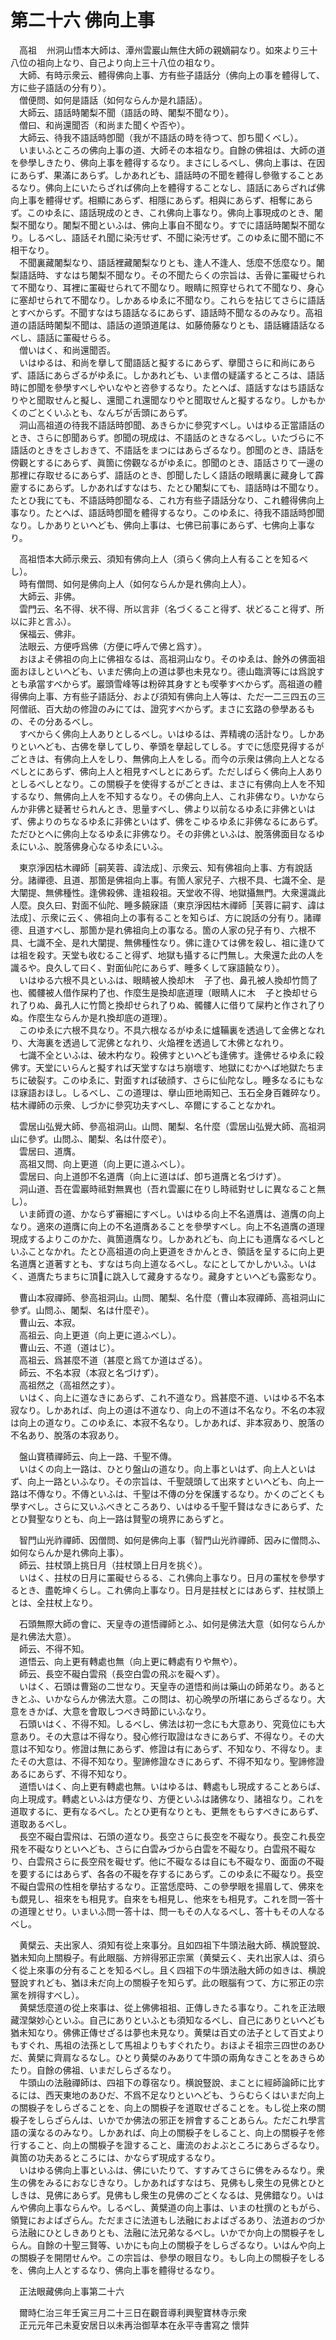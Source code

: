 # 第二十六 佛向上事
　高祖<img width="16" height="16" src="_cD_tjov.png" border="0">州洞山悟本大師は、潭州雲巖山無住大師の親嫡嗣なり。如來より三十八位の祖向上なり、自己より向上三十八位の祖なり。  
　大師、有時示衆云、體得佛向上事、方有些子語話分（佛向上の事を體得して、方に些子語話の分有り）。  
　僧便問、如何是語話（如何ならんか是れ語話）。  
　大師云、語話時闍梨不聞（語話の時、闍梨不聞なり）。  
　僧曰、和尚還聞否（和尚また聞くや否や）。  
　大師云、待我不語話時卽聞（我が不語話の時を待つて、卽ち聞くべし）。  
　いまいふところの佛向上事の道、大師その本祖なり。自餘の佛祖は、大師の道を參學しきたり、佛向上事を體得するなり。まさにしるべし、佛向上事は、在因にあらず、果滿にあらず。しかあれども、語話時の不聞を體得し參徹することあるなり。佛向上にいたらざれば佛向上を體得することなし、語話にあらざれば佛向上事を體得せず。相顯にあらず、相隱にあらず。相與にあらず、相奪にあらず。このゆゑに、語話現成のとき、これ佛向上事なり。佛向上事現成のとき、闍梨不聞なり。闍梨不聞といふは、佛向上事自不聞なり。すでに語話時闍梨不聞なり。しるべし、語話それ聞に染汚せず、不聞に染汚せず。このゆゑに聞不聞に不相干なり。  
　不聞裏藏闍梨なり、語話裡藏闍梨なりとも、逢人不逢人、恁麼不恁麼なり。闍梨語話時、すなはち闍梨不聞なり。その不聞たらくの宗旨は、舌骨に罣礙せられて不聞なり、耳裡に罣礙せられて不聞なり。眼睛に照穿せられて不聞なり、身心に塞却せられて不聞なり。しかあるゆゑに不聞なり。これらを拈じてさらに語話とすべからず。不聞すなはち語話なるにあらず、語話時不聞なるのみなり。高祖道の語話時闍梨不聞は、語話の道頭道尾は、如藤倚藤なりとも、語話纏語話なるべし、語話に罣礙せらる。  
　僧いはく、和尚還聞否。  
　いはゆるは、和尚を擧して聞語話と擬するにあらず、擧聞さらに和尚にあらず、語話にあらざるがゆゑに。しかあれども、いま僧の疑議するところは、語話時に卽聞を參學すべしやいなやと咨參するなり。たとへば、語話すなはち語話なりやと聞取せんと擬し、還聞これ還聞なりやと聞取せんと擬するなり。しかもかくのごとくいふとも、なんぢが舌頭にあらず。  
　洞山高祖道の待我不語話時卽聞、あきらかに參究すべし。いはゆる正當語話のとき、さらに卽聞あらず。卽聞の現成は、不語話のときなるべし。いたづらに不語話のときをさしおきて、不語話をまつにはあらざるなり。卽聞のとき、語話を傍觀とするにあらず、眞箇に傍觀なるがゆゑに。卽聞のとき、語話さりて一邊の那裡に存取せるにあらず、語話のとき、卽聞したしく語話の眼睛裏に藏身して霹靂するにあらず。しかあればすなはち、たとひ闍梨にても、語話時は不聞なり。たとひ我にても、不語話時卽聞なる、これ方有些子語話分なり、これ體得佛向上事なり。たとへば、語話時卽聞を體得するなり。このゆゑに、待我不語話時卽聞なり。しかありといへども、佛向上事は、七佛已前事にあらず、七佛向上事なり。  
  
　高祖悟本大師示衆云、須知有佛向上人（須らく佛向上人有ることを知るべし）。  
　時有僧問、如何是佛向上人（如何ならんか是れ佛向上人）。  
　大師云、非佛。  
　雲門云、名不得、状不得、所以言非（名づくること得ず、状どること得ず、所以に非と言ふ）。  
　保福云、佛非。  
　法眼云、方便呼爲佛（方便に呼んで佛と爲す）。  
　おほよそ佛祖の向上に佛祖なるは、高祖洞山なり。そのゆゑは、餘外の佛面祖面おほしといへども、いまだ佛向上の道は夢也未見なり。德山臨濟等には爲說すとも承當すべからず。巖頭雪峰等は粉碎其身すとも喫拳すべからず。高祖道の體得佛向上事、方有些子語話分、および須知有佛向上人等は、ただ一二三四五の三阿僧祇、百大劫の修證のみにては、證究すべからず。まさに玄路の參學あるもの、その分あるべし。  
　すべからく佛向上人ありとしるべし。いはゆるは、弄精魂の活計なり。しかありといへども、古佛を擧してしり、拳頭を擧起してしる。すでに恁麼見得するがごときは、有佛向上人をしり、無佛向上人をしる。而今の示衆は佛向上人となるべしとにあらず、佛向上人と相見すべしとにあらず。ただしばらく佛向上人ありとしるべしとなり。この關棙子を使得するがごときは、まさに有佛向上人を不知するなり、無佛向上人を不知するなり。その佛向上人、これ非佛なり。いかならんか非佛と疑著せられんとき、思量すべし、佛より以前なるゆゑに非佛といはず、佛よりのちなるゆゑに非佛といはず、佛をこゆるゆゑに非佛なるにあらず。ただひとへに佛向上なるゆゑに非佛なり。その非佛といふは、脫落佛面目なるゆゑにいふ、脫落佛身心なるゆゑにいふ。  
  
　東京淨因枯木禪師［嗣芙蓉、諱法成］、示衆云、知有佛祖向上事、方有說話分。諸禪德、且道、那箇是佛祖向上事。有箇人家兒子、六根不具、七識不全、是大闡提、無佛種性。逢佛殺佛、逢祖殺祖。天堂收不得、地獄攝無門。大衆還識此人麼。良久曰、對面不仙陀、睡多饒寐語（東京淨因枯木禪師［芙蓉に嗣す、諱は法成］、示衆に云く、佛祖向上の事有ることを知らば、方に說話の分有り。諸禪德、且道すべし、那箇か是れ佛祖向上の事なる。箇の人家の兒子有り、六根不具、七識不全、是れ大闡提、無佛種性なり。佛に逢ひては佛を殺し、祖に逢ひては祖を殺す。天堂も收むること得ず、地獄も攝するに門無し。大衆還た此の人を識るや。良久して曰く、對面仙陀にあらず、睡多くして寐語饒なり）。  
　いはゆる六根不具といふは、眼睛被人換却木<img width="16" height="16" src="_cmTyQoG.png" border="0">子了也、鼻孔被人換却竹筒了也、髑髏被人借作屎杓了也、作麼生是換却底道理（眼睛人に木<img width="16" height="16" src="_cmTyQoG.png" border="0">子と換却せられ了りぬ、鼻孔人に竹筒と換却せられ了りぬ、髑髏人に借りて屎杓と作され了りぬ。作麼生ならんか是れ換却底の道理）。  
　このゆゑに六根不具なり。不具六根なるがゆゑに爐鞴裏を透過して金佛となれり、大海裏を透過して泥佛となれり、火焔裡を透過して木佛となれり。  
　七識不全といふは、破木杓なり。殺佛すといへども逢佛す。逢佛せるゆゑに殺佛す。天堂にいらんと擬すれば天堂すなはち崩壞す、地獄にむかへば地獄たちまちに破裂す。このゆゑに、對面すれば破顔す、さらに仙陀なし。睡多なるにもなほ寐語おほし。しるべし、この道理は、擧山匝地兩知己、玉石全身百雜碎なり。枯木禪師の示衆、しづかに參究功夫すべし、卒爾にすることなかれ。  
  
　雲居山弘覺大師、參高祖洞山。山問、闍梨、名什麼（雲居山弘覺大師、高祖洞山に參ず。山問ふ、闍梨、名は什麼ぞ）。  
　雲居曰、道膺。  
　高祖又問、向上更道（向上更に道ふべし）。  
　雲居曰、向上道卽不名道膺（向上に道はば、卽ち道膺と名づけず）。  
　洞山道、吾在雲巖時祗對無異也（吾れ雲巖に在りし時祗對せしに異なること無し）。  
　いま師資の道、かならず審細にすべし。いはゆる向上不名道膺は、道膺の向上なり。適來の道膺に向上の不名道膺あることを參學すべし。向上不名道膺の道理現成するよりこのかた、眞箇道膺なり。しかあれども、向上にも道膺なるべしといふことなかれ。たとひ高祖道の向上更道をきかんとき、領話を呈するに向上更名道膺と道著すとも、すなはち向上道なるべし。なにとしてかしかいふ。いはく、道膺たちまちに頂𩕳に跳入して藏身するなり。藏身すといへども露影なり。  
  
　曹山本寂禪師、參高祖洞山。山問、闍梨、名什麼（曹山本寂禪師、高祖洞山に參ず。山問ふ、闍梨、名は什麼ぞ）。  
　曹山云、本寂。  
　高祖云、向上更道（向上更に道ふべし）。  
　曹山云、不道（道はじ）。  
　高祖云、爲甚麼不道（甚麼と爲てか道はざる）。  
　師云、不名本寂（本寂と名づけず）。  
　高祖然之（高祖然之す）。  
　いはく、向上に道なきにあらず、これ不道なり。爲甚麼不道、いはゆる不名本寂なり。しかあれば、向上の道は不道なり、向上の不道は不名なり。不名の本寂は向上の道なり。このゆゑに、本寂不名なり。しかあれば、非本寂あり、脫落の不名あり、脫落の本寂あり。  
  
　盤山寶積禪師云、向上一路、千聖不傳。  
　いはくの向上一路は、ひとり盤山の道なり。向上事といはず、向上人といはず、向上一路といふなり。その宗旨は、千聖競頭して出來すといへども、向上一路は不傳なり。不傳といふは、千聖は不傳の分を保護するなり。かくのごとくも學すべし。さらに又いふべきところあり、いはゆる千聖千賢はなきにあらず、たとひ賢聖なりとも、向上一路は賢聖の境界にあらずと。  
  
　智門山光祚禪師、因僧問、如何是佛向上事（智門山光祚禪師、因みに僧問ふ、如何ならんか是れ佛向上事）。  
　師云、拄杖頭上挑日月（拄杖頭上日月を挑ぐ）。  
　いはく、拄杖の日月に罣礙せらるる、これ佛向上事なり。日月の罣杖を參學するとき、盡乾坤くらし。これ佛向上事なり。日月是拄杖とにはあらず、拄杖頭上とは、全拄杖上なり。  
  
　石頭無際大師の會に、天皇寺の道悟禪師とふ、如何是佛法大意（如何ならんか是れ佛法大意）。  
　師云、不得不知。  
　道悟云、向上更有轉處也無（向上更に轉處有りや無や）。  
　師云、長空不礙白雲飛（長空白雲の飛ぶを礙へず）。  
　いはく、石頭は曹谿の二世なり。天皇寺の道悟和尚は藥山の師弟なり。あるときとふ、いかならんか佛法大意。この問は、初心晩學の所堪にあらざるなり。大意をきかば、大意を會取しつべき時節にいふなり。  
　石頭いはく、不得不知。しるべし、佛法は初一念にも大意あり、究竟位にも大意あり。その大意は不得なり。發心修行取證はなきにあらず、不得なり。その大意は不知なり。修證は無にあらず、修證は有にあらず、不知なり、不得なり。またその大意は、不得不知なり。聖諦修證なきにあらず、不得不知なり。聖諦修證あるにあらず、不得不知なり。  
　道悟いはく、向上更有轉處也無。いはゆるは、轉處もし現成することあらば、向上現成す。轉處といふは方便なり、方便といふは諸佛なり、諸祖なり。これを道取するに、更有なるべし。たとひ更有なりとも、更無をもらすべきにあらず、道取あるべし。  
　長空不礙白雲飛は、石頭の道なり。長空さらに長空を不礙なり。長空これ長空飛を不礙なりといへども、さらに白雲みづから白雲を不礙なり。白雲飛不礙なり、白雲飛さらに長空飛を礙せず。他に不礙なるは自にも不礙なり、面面の不礙を要するにはあらず、各各の不礙を存するにあらず。このゆゑに不礙なり。長空不礙白雲飛の性相を擧拈するなり。正當恁麼時、この參學眼を揚眉して、佛來をも覷見し、祖來をも相見す。自來をも相見し、他來をも相見す。これを問一答十の道理とせり。いまいふ問一答十は、問一もその人なるべし、答十もその人なるべし。  
  
　黄檗云、夫出家人、須知有從上來事分。且如四祖下牛頭法融大師、横說豎說、猶未知向上關棙子。有此眼腦、方辨得邪正宗黨（黄檗云く、夫れ出家人は、須らく從上來事の分有ることを知るべし。且く四祖下の牛頭法融大師の如きは、横說豎說すれども、猶ほ未だ向上の關棙子を知らず。此の眼腦有つて、方に邪正の宗黨を辨得すべし）。  
　黄檗恁麼道の從上來事は、從上佛佛祖祖、正傳しきたる事なり。これを正法眼藏涅槃妙心といふ。自己にありといふとも須知なるべし、自己にありといへども猶未知なり。佛佛正傳せざるは夢也未見なり。黄檗は百丈の法子として百丈よりもすぐれ、馬祖の法孫として馬祖よりもすぐれたり。おほよそ祖宗三四世のあひだ、黄檗に齊肩なるなし。ひとり黄檗のみありて牛頭の兩角なきことをあきらめたり。自餘の佛祖、いまだしらざるなり。  
　牛頭山の法融禪師は、四祖下の尊宿なり。横說豎說、まことに經師論師に比するには、西天東地のあひだ、不爲不足なりといへども、うらむらくはいまだ向上の關棙子をしらざることを、向上の關棙子を道取せざることを。もし從上來の關棙子をしらざらんは、いかでか佛法の邪正を辨會することあらん。ただこれ學言語の漢なるのみなり。しかあれば、向上の關棙子をしること、向上の關棙子を修行すること、向上の關棙子を證すること、庸流のおよぶところにあらざるなり。眞箇の功夫あるところには、かならず現成するなり。  
　いはゆる佛向上事といふは、佛にいたりて、すすみてさらに佛をみるなり。衆生の佛をみるにおなじきなり。しかあればすなはち、見佛もし衆生の見佛とひとしきは、見佛にあらず。見佛もし衆生の見佛のごとくなるは、見佛錯なり。いはんや佛向上事ならんや。しるべし、黄檗道の向上事は、いまの杜撰のともがら、領覽におよばざらん。ただまさに法道もし法融におよばざるあり、法道おのづから法融にひとしきありとも、法融に法兄弟なるべし。いかでか向上の關棙子をしらん。自餘の十聖三賢等、いかにも向上の關棙子をしらざるなり。いはんや向上の關棙子を開閉せんや。この宗旨は、參學の眼目なり。もし向上の關棙子をしるを、佛向上人とするなり、佛向上事を體得せるなり。  
  
　正法眼藏佛向上事第二十六  
  
　爾時仁治三年壬寅三月二十三日在觀音導利興聖寶林寺示衆  
　正元元年己未夏安居日以未再治御草本在永平寺書寫之 懷弉